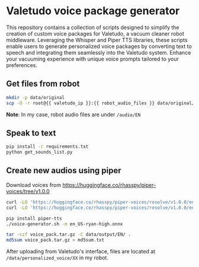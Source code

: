 # Valetudo voice package generator

This repository contains a collection of scripts designed to simplify the creation of custom voice
packages for Valetudo, a vacuum cleaner robot middleware. Leveraging the Whisper and Piper TTS
libraries, these scripts enable users to generate personalized voice packages by converting text to
speech and integrating them seamlessly into the Valetudo system. Enhance your vacuuming experience
with unique voice prompts tailored to your preferences.

## Get files from robot

```bash
mkdir -p data/original
scp -O -r root@{{ valetudo_ip }}:{{ robot_audio_files }} data/original/
```

**Note**: In my case, robot audio files are under `/audio/EN`

## Speak to text

```bash
pip install -r requirements.txt
python get_sounds_list.py
```

## Create new audios using piper

Download voices from https://huggingface.co/rhasspy/piper-voices/tree/v1.0.0

```bash
curl -LO 'https://huggingface.co/rhasspy/piper-voices/resolve/v1.0.0/en/en_US/ryan/high/en_US-ryan-high.onnx?download=true'
curl -LO 'https://huggingface.co/rhasspy/piper-voices/resolve/v1.0.0/en/en_US/ryan/high/en_US-ryan-high.onnx.json?download=true'

pip install piper-tts
./voice-generator.sh -m en_US-ryan-high.onnx

tar -czf voice_pack.tar.gz -C data/output/EN/ .
md5sum voice_pack.tar.gz > md5sum.txt
```

After uploading from Valetudo's interface, files are located at `/data/personalized_voice/XX` in my
robot.
